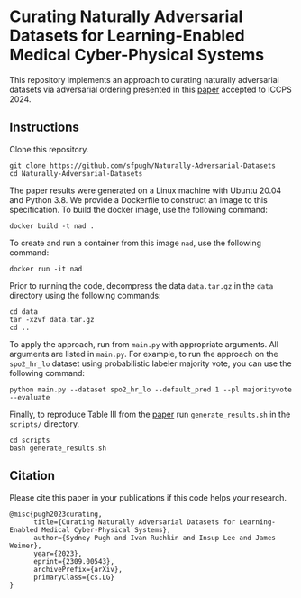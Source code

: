 # Curating Naturally Adversarial Datasets for Learning-Enabled Medical Cyber-Physical Systems

This repository implements an approach to curating naturally adversarial datasets via adversarial ordering presented in this [paper](https://browse.arxiv.org/abs/2309.00543) accepted to ICCPS 2024.

## Instructions

Clone this repository.

```
git clone https://github.com/sfpugh/Naturally-Adversarial-Datasets
cd Naturally-Adversarial-Datasets
```

The paper results were generated on a Linux machine with Ubuntu 20.04 and Python 3.8. We provide a Dockerfile to construct an image to this specification. To build the docker image, use the following command:

```
docker build -t nad .
```

To create and run a container from this image `nad`, use the following command:

```
docker run -it nad
```

Prior to running the code, decompress the data `data.tar.gz` in the `data` directory using the following commands:

```
cd data
tar -xzvf data.tar.gz
cd ..
```

To apply the approach, run from `main.py` with appropriate arguments. All arguments are listed in `main.py`. For example, to run the approach on the `spo2_hr_lo` dataset using probabilistic labeler majority vote, you can use the following command:

```
python main.py --dataset spo2_hr_lo --default_pred 1 --pl majorityvote --evaluate
```

Finally, to reproduce Table III from the [paper](https://browse.arxiv.org/abs/2309.00543) run `generate_results.sh` in the `scripts/` directory.

```
cd scripts
bash generate_results.sh
```

## Citation

Please cite this paper in your publications if this code helps your research.

```
@misc{pugh2023curating,
      title={Curating Naturally Adversarial Datasets for Learning-Enabled Medical Cyber-Physical Systems}, 
      author={Sydney Pugh and Ivan Ruchkin and Insup Lee and James Weimer},
      year={2023},
      eprint={2309.00543},
      archivePrefix={arXiv},
      primaryClass={cs.LG}
}
```
